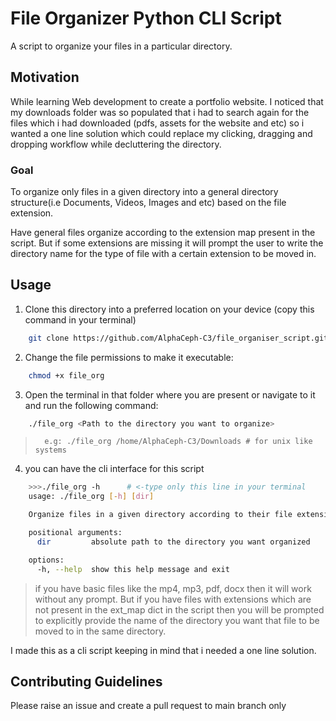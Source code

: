 # File Organizer Python CLI Script

A script to organize your files in a particular directory.

## Motivation

While learning Web development to create a portfolio website. I noticed that my downloads folder was so populated that i had to search again for the files which i had downloaded (pdfs, assets for the website and etc) so i wanted a one line solution which could replace my clicking, dragging and dropping workflow while decluttering the directory.

### Goal

To organize only files in a given directory into a general directory structure(i.e Documents, Videos, Images and etc) based on the file extension.

Have general files organize according to the extension map present in the script. But if some extensions are missing it will prompt the user to write the directory name for the type of file with a certain extension to be moved in.

## Usage

1. Clone this directory into a preferred location on your device (copy this command in your terminal)
```bash
    git clone https://github.com/AlphaCeph-C3/file_organiser_script.git .
```
2. Change the file permissions to make it executable:
```bash
    chmod +x file_org
```
3. Open the terminal in that folder where you are present or navigate to it and run the following command:
```bash
    ./file_org <Path to the directory you want to organize>
```
>       e.g: ./file_org /home/AlphaCeph-C3/Downloads # for unix like systems

4. you can have the cli interface for this script
```bash
    >>>./file_org -h      # <-type only this line in your terminal
    usage: ./file_org [-h] [dir]

    Organize files in a given directory according to their file extensions

    positional arguments:
      dir         absolute path to the directory you want organized

    options:
      -h, --help  show this help message and exit
```

>if you have basic files like the mp4, mp3, pdf, docx then it will work without any prompt. But if you have files with extensions which are not present in the ext_map dict in the script then you will be prompted to explicitly provide the name of the directory you want that file to be moved to in the same directory.

I made this as a cli script keeping in mind that i needed a one line solution.


## Contributing Guidelines

Please raise an issue and create a pull request to main branch only


